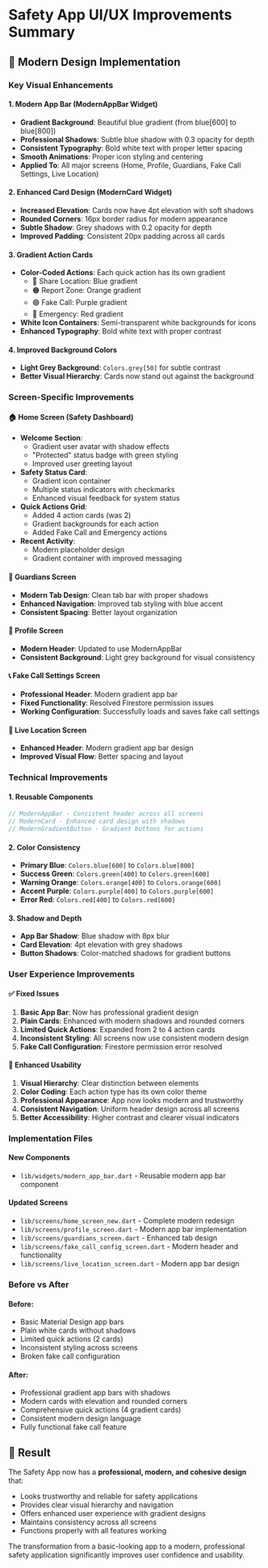 # Safety App UI/UX Improvements Summary

## 🎨 Modern Design Implementation

### Key Visual Enhancements

#### 1. **Modern App Bar (ModernAppBar Widget)**

- **Gradient Background**: Beautiful blue gradient (from blue[600] to blue[800])
- **Professional Shadows**: Subtle blue shadow with 0.3 opacity for depth
- **Consistent Typography**: Bold white text with proper letter spacing
- **Smooth Animations**: Proper icon styling and centering
- **Applied To**: All major screens (Home, Profile, Guardians, Fake Call Settings, Live Location)

#### 2. **Enhanced Card Design (ModernCard Widget)**

- **Increased Elevation**: Cards now have 4pt elevation with soft shadows
- **Rounded Corners**: 16px border radius for modern appearance
- **Subtle Shadow**: Grey shadows with 0.2 opacity for depth
- **Improved Padding**: Consistent 20px padding across all cards

#### 3. **Gradient Action Cards**

- **Color-Coded Actions**: Each quick action has its own gradient
  - 🔵 Share Location: Blue gradient
  - 🟠 Report Zone: Orange gradient
  - 🟣 Fake Call: Purple gradient
  - 🔴 Emergency: Red gradient
- **White Icon Containers**: Semi-transparent white backgrounds for icons
- **Enhanced Typography**: Bold white text with proper contrast

#### 4. **Improved Background Colors**

- **Light Grey Background**: `Colors.grey[50]` for subtle contrast
- **Better Visual Hierarchy**: Cards now stand out against the background

### Screen-Specific Improvements

#### 🏠 **Home Screen (Safety Dashboard)**

- **Welcome Section**:
  - Gradient user avatar with shadow effects
  - "Protected" status badge with green styling
  - Improved user greeting layout
- **Safety Status Card**:
  - Gradient icon container
  - Multiple status indicators with checkmarks
  - Enhanced visual feedback for system status
- **Quick Actions Grid**:
  - Added 4 action cards (was 2)
  - Gradient backgrounds for each action
  - Added Fake Call and Emergency actions
- **Recent Activity**:
  - Modern placeholder design
  - Gradient container with improved messaging

#### 👥 **Guardians Screen**

- **Modern Tab Design**: Clean tab bar with proper shadows
- **Enhanced Navigation**: Improved tab styling with blue accent
- **Consistent Spacing**: Better layout organization

#### 👤 **Profile Screen**

- **Modern Header**: Updated to use ModernAppBar
- **Consistent Background**: Light grey background for visual consistency

#### 📞 **Fake Call Settings Screen**

- **Professional Header**: Modern gradient app bar
- **Fixed Functionality**: Resolved Firestore permission issues
- **Working Configuration**: Successfully loads and saves fake call settings

#### 📍 **Live Location Screen**

- **Enhanced Header**: Modern gradient app bar design
- **Improved Visual Flow**: Better spacing and layout

### Technical Improvements

#### 1. **Reusable Components**

```dart
// ModernAppBar - Consistent header across all screens
// ModernCard - Enhanced card design with shadows
// ModernGradientButton - Gradient buttons for actions
```

#### 2. **Color Consistency**

- **Primary Blue**: `Colors.blue[600]` to `Colors.blue[800]`
- **Success Green**: `Colors.green[400]` to `Colors.green[600]`
- **Warning Orange**: `Colors.orange[400]` to `Colors.orange[600]`
- **Accent Purple**: `Colors.purple[400]` to `Colors.purple[600]`
- **Error Red**: `Colors.red[400]` to `Colors.red[600]`

#### 3. **Shadow and Depth**

- **App Bar Shadow**: Blue shadow with 8px blur
- **Card Elevation**: 4pt elevation with grey shadows
- **Button Shadows**: Color-matched shadows for gradient buttons

### User Experience Improvements

#### ✅ **Fixed Issues**

1. **Basic App Bar**: Now has professional gradient design
2. **Plain Cards**: Enhanced with modern shadows and rounded corners
3. **Limited Quick Actions**: Expanded from 2 to 4 action cards
4. **Inconsistent Styling**: All screens now use consistent modern design
5. **Fake Call Configuration**: Firestore permission error resolved

#### 📱 **Enhanced Usability**

1. **Visual Hierarchy**: Clear distinction between elements
2. **Color Coding**: Each action type has its own color theme
3. **Professional Appearance**: App now looks modern and trustworthy
4. **Consistent Navigation**: Uniform header design across all screens
5. **Better Accessibility**: Higher contrast and clearer visual indicators

### Implementation Files

#### **New Components**

- `lib/widgets/modern_app_bar.dart` - Reusable modern app bar component

#### **Updated Screens**

- `lib/screens/home_screen_new.dart` - Complete modern redesign
- `lib/screens/profile_screen.dart` - Modern app bar implementation
- `lib/screens/guardians_screen.dart` - Enhanced tab design
- `lib/screens/fake_call_config_screen.dart` - Modern header and functionality
- `lib/screens/live_location_screen.dart` - Modern app bar design

### Before vs After

#### **Before:**

- Basic Material Design app bars
- Plain white cards without shadows
- Limited quick actions (2 cards)
- Inconsistent styling across screens
- Broken fake call configuration

#### **After:**

- Professional gradient app bars with shadows
- Modern cards with elevation and rounded corners
- Comprehensive quick actions (4 gradient cards)
- Consistent modern design language
- Fully functional fake call feature

## 🚀 Result

The Safety App now has a **professional, modern, and cohesive design** that:

- Looks trustworthy and reliable for safety applications
- Provides clear visual hierarchy and navigation
- Offers enhanced user experience with gradient designs
- Maintains consistency across all screens
- Functions properly with all features working

The transformation from a basic-looking app to a modern, professional safety application significantly improves user confidence and usability.
